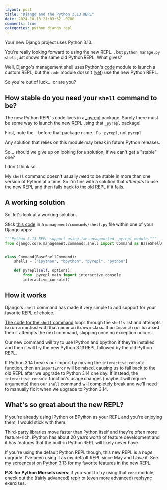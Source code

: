 ```yaml
---
layout: post
title: "Django and the Python 3.13 REPL"
date: 2024-10-13 21:03:32 -0700
comments: true
categories: python django repl
---
```


Your new Django project uses Python 3.13.

You're really looking forward to using the new REPL... but `python manage.py shell` just shows the same old Python REPL.
What gives?

Well, Django's management shell uses Python's [code](https://docs.python.org/3/library/code.html) module to launch a custom REPL, but the `code` module doesn't ([yet](https://github.com/python/cpython/issues/119512)) use the new Python REPL.

So you're out of luck... or are you?


## How stable do you need your `shell` command to be?

The new Python REPL's code lives in a [_pyrepl](https://github.com/python/cpython/tree/v3.13.0/Lib/_pyrepl) package.
Surely there must be some way to launch the new REPL using that `_pyrepl` package!

First, note the `_` before that package name.
It's `_pyrepl`, not `pyrepl`.

Any solution that relies on this module may break in future Python releases.

So... should we give up on looking for a solution, if we can't get a "stable" one?

I don't think so.

My `shell` command doesn't usually *need* to be stable in more than one version of Python at a time.
So I'm fine with a solution that *attempts* to use the new REPL and then falls back to the old REPL if it fails.


## A working solution

So, let's look at a working solution.

Stick [this code](https://pym.dev/p/2zqeq/) in a `management/commands/shell.py` file within one of your Django apps:

```python
"""Python 3.13 REPL support using the unsupported _pyrepl module."""
from django.core.management.commands.shell import Command as BaseShellCommand


class Command(BaseShellCommand):
    shells = ["ipython", "bpython", "pyrepl", "python"]

    def pyrepl(self, options):
        from _pyrepl.main import interactive_console
        interactive_console()
```


## How it works

Django's `shell` command has made it very simple to add support for your favorite REPL of choice.

[The code for the `shell` command](https://github.com/django/django/blob/5.1.2/django/core/management/commands/shell.py) loops through the `shells` list and attempts to run a method with that name on its own class.
If an `ImportError` is raised then it attempts the next command, stopping once no exception occurs.

Our new command will try to use IPython and bpython if they're installed and then it will try the new Python 3.13 REPL followed by the old Python REPL.

If Python 3.14 breaks our import by moving the `interactive_console` function, then an `ImportError` will be raised, causing us to fall back to the old REPL after we upgrade to Python 3.14 one day.
If instead, the `interactive_console` function's usage changes (maybe it will require arguments) then our `shell` command will completely break and we'll need to manually fix it when we upgrade to Python 3.14.


## What's so great about the new REPL?

If you're already using IPython or BPython as your REPL and you're enjoying them, I would stick with them.

Third-party libraries move faster than Python itself and they're often more feature-rich.
IPython has about 20 years worth of feature development and it has features that the built-in Python REPL will likely never have.

If you're using the default Python REPL though, this new REPL is a *huge* upgrade.
I've been using it as my default REPL since May and I *love* it.
See [my screencast on Python 3.13](https://pym.dev/python-313-whats-new/) for my favorite features in the new REPL.

**P.S. for Python Morsels users**: if you want to try using that `code` module, check out the (fairly advanced) [replr](https://www.pythonmorsels.com/exercises/3efdd9e172a346d08679ec39419ed822/?level=advanced) or (even more advanced) [replsync](https://www.pythonmorsels.com/exercises/5800cdcbbc5b4936b3e253dc15050480/?level=advanced) exercises.

